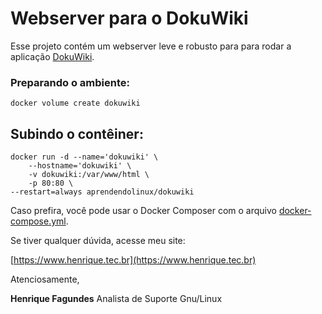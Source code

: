 ﻿# Webserver para o DokuWiki

Esse projeto contém um webserver leve e robusto para para rodar a aplicação [DokuWiki](https://www.dokuwiki.org/dokuwiki).

### Preparando o ambiente:

    docker volume create dokuwiki

## Subindo o contêiner:

    docker run -d --name='dokuwiki' \
	    --hostname='dokuwiki' \
	    -v dokuwiki:/var/www/html \
	    -p 80:80 \
	--restart=always aprendendolinux/dokuwiki

Caso prefira, você pode usar o Docker Composer com o arquivo [docker-compose.yml](https://github.com/AprendendoLinux/dokuwiki/blob/main/docker-compose.yml).

Se tiver qualquer dúvida, acesse meu site:

[https://www.henrique.tec.br](https://www.henrique.tec.br)

Atenciosamente,

**Henrique Fagundes**
Analista de Suporte Gnu/Linux
